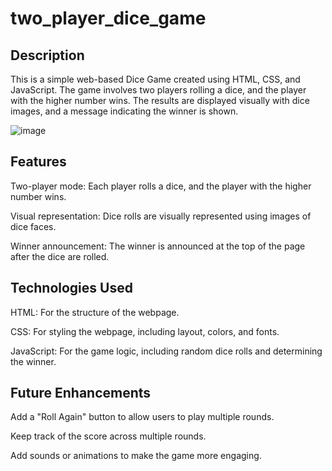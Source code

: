 # two_player_dice_game

## Description

This is a simple web-based Dice Game created using HTML, CSS, and JavaScript. The game involves two players rolling a dice, and the player with the higher number wins. The results are displayed visually with dice images, and a message indicating the winner is shown.

![image](https://github.com/user-attachments/assets/e774754a-ddc7-44d6-aec0-b811e0748118)

## Features

Two-player mode: Each player rolls a dice, and the player with the higher number wins.

Visual representation: Dice rolls are visually represented using images of dice faces.

Winner announcement: The winner is announced at the top of the page after the dice are rolled.

## Technologies Used

HTML: For the structure of the webpage.

CSS: For styling the webpage, including layout, colors, and fonts.

JavaScript: For the game logic, including random dice rolls and determining the winner.


## Future Enhancements

Add a "Roll Again" button to allow users to play multiple rounds.

Keep track of the score across multiple rounds.

Add sounds or animations to make the game more engaging.


